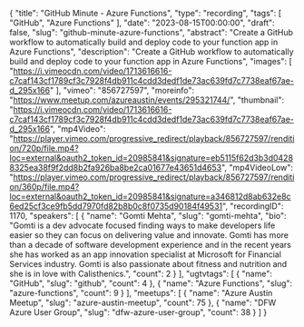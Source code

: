 {
  "title": "GitHub Minute - Azure Functions",
  "type": "recording",
  "tags": [
    "GitHub",
    "Azure Functions"
  ],
  "date": "2023-08-15T00:00:00",
  "draft": false,
  "slug": "github-minute-azure-functions",
  "abstract": "Create a GitHub workflow to automatically build and deploy code to your function app in Azure Functions",
  "description": "Create a GitHub workflow to automatically build and deploy code to your function app in Azure Functions",
  "images": [
    "https://i.vimeocdn.com/video/1713616616-c7caf143cf1789cf3c7928f4db911c4cdd3dedf1de73ac639fd7c7738eaf67ae-d_295x166"
  ],
  "vimeo": "856727597",
  "moreinfo": "https://www.meetup.com/azureaustin/events/295321744/",
  "thumbnail": "https://i.vimeocdn.com/video/1713616616-c7caf143cf1789cf3c7928f4db911c4cdd3dedf1de73ac639fd7c7738eaf67ae-d_295x166",
  "mp4Video": "https://player.vimeo.com/progressive_redirect/playback/856727597/rendition/720p/file.mp4?loc=external&oauth2_token_id=20985841&signature=eb5115f62d3b3d04288325ea38f9f2dd8b2fa926ba8be2ca01677e43651d4653",
  "mp4VideoLow": "https://player.vimeo.com/progressive_redirect/playback/856727597/rendition/360p/file.mp4?loc=external&oauth2_token_id=20985841&signature=a346812d8ab632e8c6ed25cf3ce9fb5dd7970fd82b8b0c8f0735d90184f49531",
  "recordingID": 1170,
  "speakers": [
    {
      "name": "Gomti Mehta",
      "slug": "gomti-mehta",
      "bio": "Gomti is a dev advocate focused finding ways to make developers life easier so they can focus on delivering value and innovate. Gomti has more than a decade of software development experience and in the recent years she has worked as an app innovation specialist at Microsoft for Financial Services industry. Gomti is also passionate about fitness and nutrition and she is in love with Calisthenics.",
      "count": 2
    }
  ],
  "ugtvtags": [
    {
      "name": "GitHub",
      "slug": "github",
      "count": 4
    },
    {
      "name": "Azure Functions",
      "slug": "azure-functions",
      "count": 9
    }
  ],
  "meetups": [
    {
      "name": "Azure Austin Meetup",
      "slug": "azure-austin-meetup",
      "count": 75
    },
    {
      "name": "DFW Azure User Group",
      "slug": "dfw-azure-user-group",
      "count": 38
    }
  ]
}